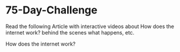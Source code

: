 # 75-Day-Challenge

Read the following Article with interactive videos about How does the internet work? behind the scenes what happens, etc.

How does the internet work?
